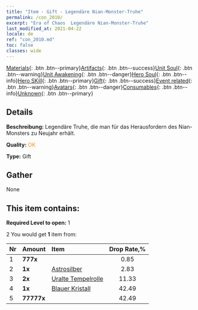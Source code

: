 ```yaml
---
title: "Item - Gift - Legendäre Nian-Monster-Truhe"
permalink: /con_2010/
excerpt: "Era of Chaos  Legendäre Nian-Monster-Truhe"
last_modified_at: 2021-04-22
locale: de
ref: "con_2010.md"
toc: false
classes: wide
---
```

 [Materials](/ItemsDE/){: .btn .btn--primary}[Artifacts](/ItemsDE/Artifacts/){: .btn .btn--success}[Unit Soul](/ItemsDE/UnitSoul/){: .btn .btn--warning}[Unit Awakening](/ItemsDE/UnitAwakening/){: .btn .btn--danger}[Hero Soul](/ItemsDE/HeroSoul/){: .btn .btn--info}[Hero SKill](/ItemsDE/HeroSkill/){: .btn .btn--primary}[Gift](/ItemsDE/Gift/){: .btn .btn--success}[Event related](/ItemsDE/Events/){: .btn .btn--warning}[Avatars](/ItemsDE/Avatars/){: .btn .btn--danger}[Consumables](/ItemsDE/Consumables/){: .btn .btn--info}[Unknown](/ItemsDE/Unknown/){: .btn .btn--primary}

## Details
 **Beschreibung:** Legendäre Truhe, die man für das Herausfordern des Nian-Monsters zu Neujahr erhält.

 **Quality:** <span style="color: #FF8C00">OK</span>

 **Type:** Gift

## Gather

  None

## This item contains:

 **Required Level to open:** 1

 2 You would get **1** item  from:

  | Nr | Amount |     Item    | Drop Rate,% |
  |:---|:-------|:------------|:---------:|
  | 1 |  **777x** | <i class="fas fa-gem"/> | 0.85 | 
  | 2 |  **1x** | [Astrosilber](/de/Items/con_969/) | 2.83 | 
  | 3 |  **2x** | [Uralte Tempelrolle](/de/Items/con_697/) | 11.33 | 
  | 4 |  **1x** | [Blauer Kristall](/de/Items/con_716/) | 42.49 | 
  | 5 |  **77777x** | <i class="fas fa-coins"/> | 42.49 | 
